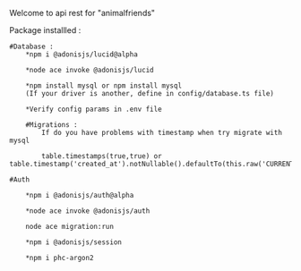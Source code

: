 Welcome to api rest for "animalfriends"

Package installled :

    #Database :
        *npm i @adonisjs/lucid@alpha
        
        *node ace invoke @adonisjs/lucid

        *npm install mysql or npm install mysql
        (If your driver is another, define in config/database.ts file)

        *Verify config params in .env file

        #Migrations :
            If do you have problems with timestamp when try migrate with mysql

            table.timestamps(true,true) or table.timestamp('created_at').notNullable().defaultTo(this.raw('CURRENT_TIMESTAMP'))
        
    #Auth

        *npm i @adonisjs/auth@alpha

        *node ace invoke @adonisjs/auth

        node ace migration:run

        *npm i @adonisjs/session

        *npm i phc-argon2

